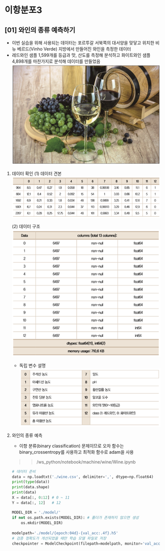 # 이항분포3

## [01] 와인의 종류 예측하기

- 이번 실습을 위해 사용되는 데이터는 포르투갈 서북쪽의 대서양을 맞닿고 위치한 비뉴 베르드(Vinho Verde) 지방에서 만들어진 와인을 측정한 데이터
- 레드와인 샘플 1,599개를 등급과 맛, 산도를 측정해 분석하고 화이트와인 샘플 4,898개를 마찬가지로 분석해
  데이터를 만들었음
![와인](./images/20.png)

1. 데이터 확인
    (1) 데이터 견본
    ![와인](./images/21.png)

    (2) 데이터 구조
    ![와인](./images/22.png)
  
   - 독립 변수 설명
    ![와인](./images/23.png)

2. 와인의 종류 예측
   - 이항 분류(binary classification) 문제이므로 오차 함수는 binary_crossentropy를 사용하고 최적화 함수로 adam을 사용

    >> /ws_python/notebook/machine/wine/Wine.ipynb

    ```python
    # 데이터 준비
    data = np.loadtxt('./wine.csv', delimiter=',', dtype=np.float64)
    print(type(data))
    print(data.shape)
    print(data)
    X = data[:, 0:12] # 0 ~ 11
    Y = data[:, 12]   # 12
    ```

    ```python
    MODEL_DIR = './model/'
    if not os.path.exists(MODEL_DIR): # 폴더가 존재하지 않으면 생성
        os.mkdir(MODEL_DIR)

    modelpath='./model/{epoch:04d}-{val_acc:.4f}.h5'
    # 검증 정확도가 개선되었을 때만 학습 모델 파일로 저장
    checkpointer = ModelCheckpoint(filepath=modelpath, monitor='val_acc', verbose=1, save_best_only=True)
    ```
